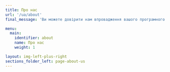 ```yaml
---
title: Про нас
url: '/ua/about'
final_message: 'Ви можете довірити нам впровадження вашого програмного забезпечення від ідеї до рішення'

menu:
  main:
    identifier: about
    name: Про нас
    weight: 1

layout: img-left-plus-right
sections_folder_left: page-about-us
---
```



